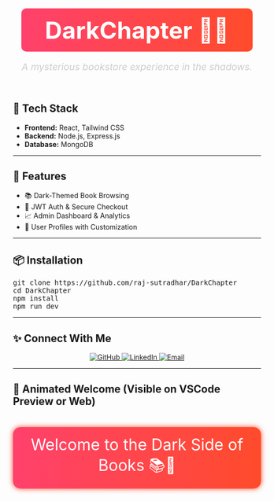 <h1 align="center">
  <span style="font-size: 3rem; color: #ffffff; background: linear-gradient(to right, #ff416c, #ff4b2b); padding: 0.3em 1em; border-radius: 10px; display: inline-block;">
    DarkChapter 📖✨
  </span>
</h1>

<p align="center">
  <i style="color: #ccc; font-size: 1.2rem;">A mysterious bookstore experience in the shadows.</i>
</p>

<br/>

<h2>🌌 Tech Stack</h2>

<ul>
  <li><b>Frontend:</b> React, Tailwind CSS</li>
  <li><b>Backend:</b> Node.js, Express.js</li>
  <li><b>Database:</b> MongoDB</li>
</ul>

<hr/>

<h2>🚀 Features</h2>

<ul>
  <li>📚 Dark-Themed Book Browsing</li>
  <li>🔐 JWT Auth & Secure Checkout</li>
  <li>📈 Admin Dashboard & Analytics</li>
  <li>🎨 User Profiles with Customization</li>
</ul>

<hr/>

<h2>📦 Installation</h2>

<pre>
git clone https://github.com/raj-sutradhar/DarkChapter
cd DarkChapter
npm install
npm run dev
</pre>

<hr/>

<h2>✨ Connect With Me</h2>

<div align="center" style="margin-top: 1em;">
  <a href="https://github.com/raj-sutradhar" target="_blank">
    <img src="https://img.shields.io/badge/GitHub-raj--sutradhar-181717?style=for-the-badge&logo=github" alt="GitHub">
  </a>
  <a href="https://linkedin.com/in/raj-sutradhar-ba9527286" target="_blank">
    <img src="https://img.shields.io/badge/LinkedIn-raj--sutradhar-0e76a8?style=for-the-badge&logo=linkedin" alt="LinkedIn">
  </a>
  <a href="mailto:sutradharraj704@gmail.com">
    <img src="https://img.shields.io/badge/Email-Contact_Me-d14836?style=for-the-badge&logo=gmail" alt="Email">
  </a>
</div>

<hr/>

<h2>🌠 Animated Welcome (Visible on VSCode Preview or Web)</h2>

<!-- GitHub does not support <style>, but this works in local preview -->
<div style="margin-top: 40px;">
  <div style="
    font-size: 2rem;
    text-align: center;
    color: #fff;
    background: linear-gradient(270deg, #ff4b2b, #ff416c);
    padding: 1rem;
    border-radius: 15px;
    animation: glow 2s ease-in-out infinite alternate;
  ">
    Welcome to the Dark Side of Books 📚🌌
  </div>
</div>

<!-- GitHub strips <style> but this works locally -->
<style>
@keyframes glow {
  from {
    box-shadow: 0 0 10px #ff4b2b;
  }
  to {
    box-shadow: 0 0 30px #ff4b2b, 0 0 50px #ff416c;
  }
}
</style>
